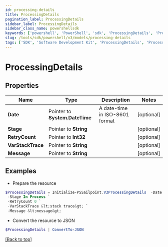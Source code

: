 ```yaml
---
id: processing-details
title: ProcessingDetails
pagination_label: ProcessingDetails
sidebar_label: ProcessingDetails
sidebar_class_name: powershellsdk
keywords: ['powershell', 'PowerShell', 'sdk', 'ProcessingDetails', 'ProcessingDetails'] 
slug: /tools/sdk/powershell/v3/models/processing-details
tags: ['SDK', 'Software Development Kit', 'ProcessingDetails', 'ProcessingDetails']
---
```



# ProcessingDetails

## Properties

Name | Type | Description | Notes
------------ | ------------- | ------------- | -------------
**Date** |  Pointer to **System.DateTime** | A date-time in ISO-8601 format | [optional] 
**Stage** |  Pointer to **String** |  | [optional] 
**RetryCount** |  Pointer to **Int32** |  | [optional] 
**VarStackTrace** |  Pointer to **String** |  | [optional] 
**Message** |  Pointer to **String** |  | [optional] 

## Examples

- Prepare the resource
```powershell
$ProcessingDetails = Initialize-PSSailpoint.V3ProcessingDetails  -Date 2018-06-25T20:22:28.104Z `
 -Stage In Process `
 -RetryCount 0 `
 -VarStackTrace &lt;stack trace&gt; `
 -Message &lt;message&gt;
```

- Convert the resource to JSON
```powershell
$ProcessingDetails | ConvertTo-JSON
```


[[Back to top]](#) 

